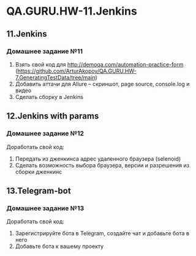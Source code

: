 # QA.GURU.HW-11.Jenkins
## 11.Jenkins
### Домашнее задание №11

1) Взять свой код для http://demoqa.com/automation-practice-form (https://github.com/ArturAkopov/QA.GURU.HW-7.GeneratingTestData/tree/main)
2) Добавить аттачи для Allure – скриншот, page source, console.log и видео
3) Cделать сборку в Jenkins

## 12.Jenkins with params
### Домашнее задание №12

Доработать свой код:
1) Передать из дженкинса адрес удаленного браузера (selenoid)
2) Сделать возможность выбора браузера, версии и разрешения из сборки дженкинс

## 13.Telegram-bot
### Домашнее задание №13

Доработать свой код:
1) Зарегистрируйте бота в Telegram, создайте чат и добавьте бота в него
2) Добавьте бота к вашему проекту